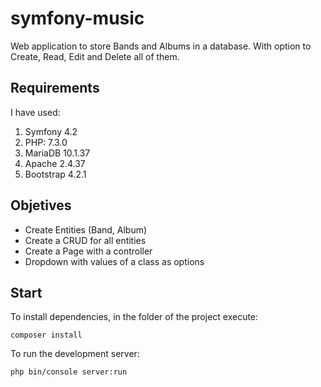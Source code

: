 # symfony-music

Web application to store Bands and Albums in a database.
With option to Create, Read, Edit and Delete all of them.

## Requirements

I have used:

1. Symfony 4.2
2. PHP: 7.3.0
3. MariaDB 10.1.37
4. Apache 2.4.37
5. Bootstrap 4.2.1

## Objetives

- Create Entities (Band, Album)
- Create a CRUD for all entities
- Create a Page with a controller
- Dropdown with values of a class as options

## Start

To install dependencies, in the folder of the project execute:
```
composer install
```

To run the development server:
```
php bin/console server:run
```

